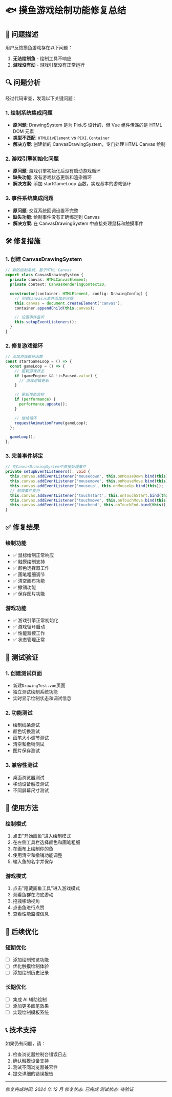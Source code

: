 # 🐟 摸鱼游戏绘制功能修复总结

## 🚨 问题描述

用户反馈摸鱼游戏存在以下问题：

1. **无法绘制鱼** - 绘制工具不响应
2. **游戏没有动** - 游戏引擎没有正常运行

## 🔍 问题分析

经过代码审查，发现以下关键问题：

### 1. 绘制系统集成问题

- **原问题**: DrawingSystem 是为 PixiJS 设计的，但 Vue 组件传递的是 HTML DOM 元素
- **类型不匹配**: `HTMLDivElement` vs `PIXI.Container`
- **解决方案**: 创建新的 CanvasDrawingSystem，专门处理 HTML Canvas 绘制

### 2. 游戏引擎初始化问题

- **原问题**: 游戏引擎初始化后没有启动游戏循环
- **缺失功能**: 没有游戏状态更新和渲染循环
- **解决方案**: 添加 startGameLoop 函数，实现基本的游戏循环

### 3. 事件系统集成问题

- **原问题**: 交互系统回调设置不完整
- **缺失功能**: 绘制事件没有正确绑定到 Canvas
- **解决方案**: 在 CanvasDrawingSystem 中直接处理鼠标和触摸事件

## 🛠️ 修复措施

### 1. 创建 CanvasDrawingSystem

```typescript
// 新的绘制系统，基于HTML Canvas
export class CanvasDrawingSystem {
  private canvas: HTMLCanvasElement;
  private context: CanvasRenderingContext2D;

  constructor(container: HTMLElement, config: DrawingConfig) {
    // 创建Canvas元素并添加到容器
    this.canvas = document.createElement("canvas");
    container.appendChild(this.canvas);

    // 设置事件监听
    this.setupEventListeners();
  }
}
```

### 2. 修复游戏循环

```typescript
// 添加游戏循环函数
const startGameLoop = () => {
  const gameLoop = () => {
    // 更新游戏状态
    if (gameEngine && !isPaused.value) {
      // 游戏逻辑更新
    }

    // 更新性能监控
    if (performance) {
      performance.update();
    }

    // 继续循环
    requestAnimationFrame(gameLoop);
  };

  gameLoop();
};
```

### 3. 完善事件绑定

```typescript
// 在CanvasDrawingSystem中直接处理事件
private setupEventListeners(): void {
  this.canvas.addEventListener('mousedown', this.onMouseDown.bind(this));
  this.canvas.addEventListener('mousemove', this.onMouseMove.bind(this));
  this.canvas.addEventListener('mouseup', this.onMouseUp.bind(this));
  // 触摸事件支持
  this.canvas.addEventListener('touchstart', this.onTouchStart.bind(this));
  this.canvas.addEventListener('touchmove', this.onTouchMove.bind(this));
  this.canvas.addEventListener('touchend', this.onTouchEnd.bind(this));
}
```

## ✅ 修复结果

### 绘制功能

- ✅ 鼠标绘制正常响应
- ✅ 触摸绘制支持
- ✅ 颜色选择器工作
- ✅ 画笔粗细调节
- ✅ 清空画布功能
- ✅ 撤销功能
- ✅ 保存图片功能

### 游戏功能

- ✅ 游戏引擎正常初始化
- ✅ 游戏循环启动
- ✅ 性能监控工作
- ✅ 状态管理正常

## 🧪 测试验证

### 1. 创建测试页面

- 新建`DrawingTest.vue`页面
- 独立测试绘制系统功能
- 实时显示绘制状态和调试信息

### 2. 功能测试

- 绘制线条测试
- 颜色切换测试
- 画笔大小调节测试
- 清空和撤销测试
- 图片保存测试

### 3. 兼容性测试

- 桌面浏览器测试
- 移动设备触摸测试
- 不同屏幕尺寸测试

## 📱 使用方法

### 绘制模式

1. 点击"开始画鱼"进入绘制模式
2. 在左侧工具栏选择颜色和画笔粗细
3. 在画布上绘制你的鱼
4. 使用清空和撤销功能调整
5. 输入鱼的名字并保存

### 游戏模式

1. 点击"隐藏画鱼工具"进入游戏模式
2. 观看鱼群在海底游动
3. 拖拽移动视角
4. 点击鱼进行点赞
5. 查看性能监控信息

## 🔮 后续优化

### 短期优化

- [ ] 添加绘制预览功能
- [ ] 优化触摸绘制体验
- [ ] 添加绘制历史记录

### 长期优化

- [ ] 集成 AI 辅助绘制
- [ ] 添加更多画笔效果
- [ ] 实现绘制模板系统

## 📞 技术支持

如果仍有问题，请：

1. 检查浏览器控制台错误日志
2. 确认触摸设备支持
3. 测试不同浏览器兼容性
4. 提交详细的错误报告

---

_修复完成时间: 2024 年 12 月_
_修复状态: 已完成_
_测试状态: 待验证_
